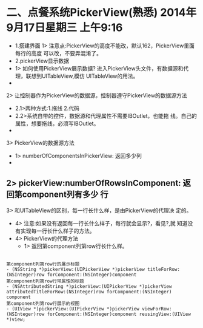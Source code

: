 # 二、点餐系统PickerView(熟悉) 2014年9月17日星期三 上午9:16

- 1.搭建界面1> 注意点:PickerView的高度不能改，默认162，PickerView里面每行的高度 可以改，不要弄混淆了。
- 2.pickerView显示数据
 - 1> 如何使用PickerView展示数据? 进入PickerView头文件，有数据源和代理，联想到UITableView,模仿 UITableView的用法。
 - 2> 让控制器作为PickerView的数据源，控制器遵守PickerView的数据源方法
   - 2.1>两种方式:1.拖线 2.代码 
   - 2.2>系统自带的控件，数据源和代理属性不需要IBOutlet，也能拖 线。自己的属性，想要拖线，必须写IBOutlet。
 - 3> PickerView的数据源方法
   - 1> numberOfComponentsInPickerView: 返回多少列
   - 2> pickerView:numberOfRowsInComponent: 返回第component列有多少 行
   - 3> 和UITableView的区别，每一行长什么样，是由PickerView的代理决 定的。
   - 4> 注意:如果没有返回每一行长什么样子，每行就会显示?，看见?,就 知道没有实现每一行长什么样子的方法。
 - 4> PickerView的代理方法
   - 1> 返回第component列第row行长什么样。          
   
```objc
第component列第row行的展示标题- (NSString *)pickerView:(UIPickerView *)pickerView titleForRow:(NSInteger)row forComponent:(NSInteger)component第component列第row行带属性的标题- (NSAttributedString *)pickerView:(UIPickerView *)pickerView attributedTitleForRow:(NSInteger)row forComponent:(NSInteger) component第component列第row行展示的视图- (UIView *)pickerView:(UIPickerView *)pickerView viewForRow:(NSInteger)row forComponent:(NSInteger)component reusingView:(UIView *)view;

```